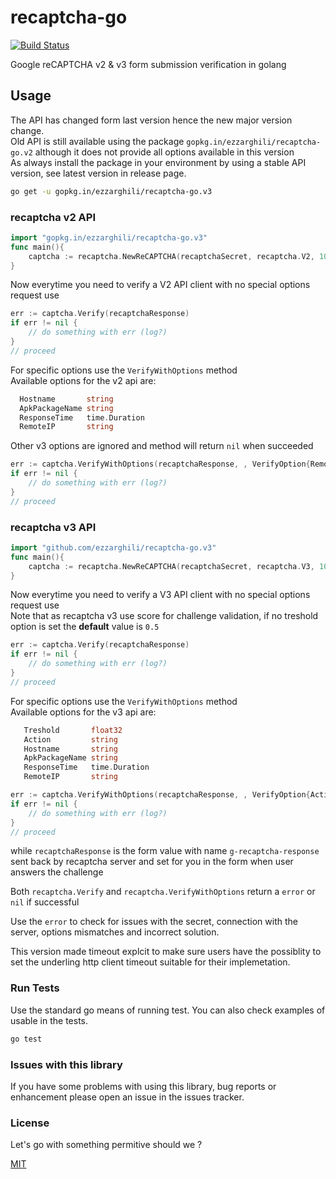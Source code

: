 # recaptcha-go

[![Build Status](https://travis-ci.org/ezzarghili/recaptcha-go.svg?branch=master)](https://travis-ci.org/ezzarghili/recaptcha-go)

Google reCAPTCHA v2 & v3 form submission verification in golang

## Usage

The API has changed form last version hence the new major version change.  
Old API is still available using the package `gopkg.in/ezzarghili/recaptcha-go.v2` although it does not provide all options available in this version  
As always install the package in your environment by using a stable API version, see latest version in release page.

```bash
go get -u gopkg.in/ezzarghili/recaptcha-go.v3
```

### recaptcha v2 API

```go
import "gopkg.in/ezzarghili/recaptcha-go.v3"
func main(){
    captcha := recaptcha.NewReCAPTCHA(recaptchaSecret, recaptcha.V2, 10*time.Second) // for v2 API get your secret from https://www.google.com/recaptcha/admin
}
```

Now everytime you need to verify a V2 API client with no special options request use

```go
err := captcha.Verify(recaptchaResponse)
if err != nil {
    // do something with err (log?)
}
// proceed
```

For specific options use the `VerifyWithOptions` method  
Available options for the v2 api are:

```go
  Hostname       string
  ApkPackageName string
  ResponseTime   time.Duration
  RemoteIP       string
```

Other v3 options are ignored and method will return `nil` when succeeded

```go
err := captcha.VerifyWithOptions(recaptchaResponse, , VerifyOption{RemoteIP: "123.123.123.123"})
if err != nil {
    // do something with err (log?)
}
// proceed
```

### recaptcha v3 API

```go
import "github.com/ezzarghili/recaptcha-go.v3"
func main(){
    captcha := recaptcha.NewReCAPTCHA(recaptchaSecret, recaptcha.V3, 10*time.Second) // for v3 API use https://g.co/recaptcha/v3 (apperently the same admin UI at the time of writing)
}
```

Now everytime you need to verify a V3 API client with no special options request use  
Note that as recaptcha v3 use score for challenge validation, if no treshold option is set the **default** value is `0.5`

```go
err := captcha.Verify(recaptchaResponse)
if err != nil {
    // do something with err (log?)
}
// proceed
```

For specific options use the `VerifyWithOptions` method  
Available options for the v3 api are:

```go
   Treshold       float32
   Action         string
   Hostname       string
   ApkPackageName string
   ResponseTime   time.Duration
   RemoteIP       string
```

```go
err := captcha.VerifyWithOptions(recaptchaResponse, , VerifyOption{Action: "hompage", Treshold: 0.8})
if err != nil {
    // do something with err (log?)
}
// proceed
```

while `recaptchaResponse` is the form value with name `g-recaptcha-response` sent back by recaptcha server and set for you in the form when user answers the challenge

Both `recaptcha.Verify` and `recaptcha.VerifyWithOptions` return a `error` or `nil` if successful

Use the `error` to check for issues with the secret, connection with the server, options mismatches and incorrect solution.

This version made timeout explcit to make sure users have the possiblity to set the underling http client timeout suitable for their implemetation.

### Run Tests

Use the standard go means of running test.
You can also check examples of usable in the tests.

```bash
go test
```

### Issues with this library

If you have some problems with using this library, bug reports or enhancement please open an issue in the issues tracker.

### License

Let's go with something permitive should we ?

[MIT](https://choosealicense.com/licenses/mit/)

